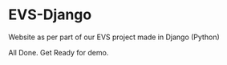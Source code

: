 # EVS-Django
Website as per part of our EVS project made in Django (Python)

All Done. Get Ready for demo.
